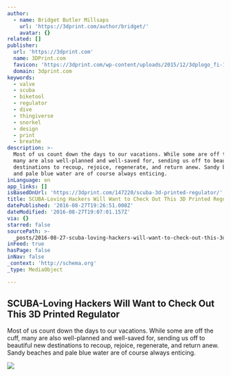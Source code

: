 ```yaml
---
author:
  - name: Bridget Butler Millsaps
    url: 'https://3dprint.com/author/bridget/'
    avatar: {}
related: []
publisher:
  url: 'https://3dprint.com'
  name: 3DPrint.com
  favicon: 'https://3dprint.com/wp-content/uploads/2015/12/3dplogo_fi-1.jpg'
  domain: 3dprint.com
keywords:
  - valve
  - scuba
  - biketool
  - regulator
  - dive
  - thingiverse
  - snorkel
  - design
  - print
  - breathe
description: >-
  Most of us count down the days to our vacations. While some are off the cuff,
  many are also well-planned and well-saved for, sending us off to beautiful new
  destinations to recoup, rejoice, regenerate, and return anew. Sandy beaches
  and pale blue water are of course always enticing.
inLanguage: en
app_links: []
isBasedOnUrl: 'https://3dprint.com/147220/scuba-3d-printed-regulator/'
title: SCUBA-Loving Hackers Will Want to Check Out This 3D Printed Regulator
datePublished: '2016-08-27T19:26:51.008Z'
dateModified: '2016-08-27T19:07:01.157Z'
via: {}
starred: false
sourcePath: >-
  _posts/2016-08-27-scuba-loving-hackers-will-want-to-check-out-this-3d-printed.md
inFeed: true
hasPage: false
inNav: false
_context: 'http://schema.org'
_type: MediaObject

---
```

<article style=""><h1>SCUBA-Loving Hackers Will Want to Check Out This 3D Printed Regulator</h1><p>Most of us count down the days to our vacations. While some are off the cuff, many are also well-planned and well-saved for, sending us off to beautiful new destinations to recoup, rejoice, regenerate, and return anew. Sandy beaches and pale blue water are of course always enticing.</p><img src="https://3dprint.com/wp-content/uploads/2016/08/Untitled-88.png" /></article>